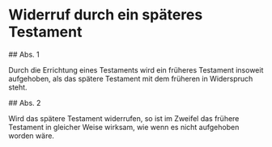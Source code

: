 # Widerruf durch ein späteres Testament



\#\# Abs. 1

 Durch die Errichtung eines Testaments wird ein früheres Testament insoweit aufgehoben, als das spätere Testament mit dem früheren in Widerspruch steht.

\#\# Abs. 2

 Wird das spätere Testament widerrufen, so ist im Zweifel das frühere Testament in gleicher Weise wirksam, wie wenn es nicht aufgehoben worden wäre. 

